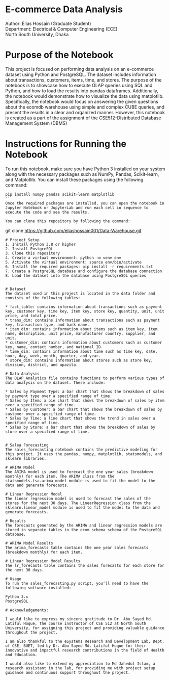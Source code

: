 # E-commerce Data Analysis
Author: Elias Hossain (Graduate Student) <br>
Department: Electrical & Computer Engineering (ECE) <br>
North South University, Dhaka <br>

# Purpose of the Notebook
This project is focused on performing data analysis on an e-commerce dataset using Python and PostgreSQL. The dataset includes information about transactions, customers, items, time, and stores. 
The purpose of the notebook is to showcase how to execute OLAP queries using SQL and Python, and how to load the results into pandas dataframes. Additionally, the notebook would demonstrate how to visualize the data using matplotlib. Specifically, the notebook would focus on answering the given questions 
about the ecomdb warehouse using simple and complex CUBE queries, and present the results in a clear and organized manner. However, this notebook is created as a part of the assignment of the CSE512-Distributed Database Management System (DBMS)

# Instructions for Running the Notebook

To run this notebook, make sure you have Python 3 installed on your system along with the necessary packages such as NumPy, Pandas, Scikit-learn, and Matplotlib. You can install these packages using the following command:

```
pip install numpy pandas scikit-learn matplotlib
``
Once the required packages are installed, you can open the notebook in Jupyter Notebook or JupyterLab and run each cell in sequence to execute the code and see the results.

You can clone this repository by following the command:

```
git clone https://github.com/eliashossain001/Data-Warehouse.git

```
# Project Setup
1. Install Python 3.8 or higher
2. Install PostgreSQL
3. Clone this repository
4. Create a virtual environment: python -m venv env
5. Activate the virtual environment: source env/bin/activate
6. Install the required packages: pip install -r requirements.txt
7. Create a PostgreSQL database and configure the database connection
8. Load the dataset into the database using PostgreSQL queries


# Dataset
The dataset used in this project is located in the data folder and consists of the following tables:

* fact_table: contains information about transactions such as payment key, customer key, time key, item key, store key, quantity, unit, unit price, and total price.
* trans_dim: contains information about transactions such as payment key, transaction type, and bank name.
* item_dim: contains information about items such as item key, item name, description, unit price, manufacturer country, supplier, and unit.
* customer_dim: contains information about customers such as customer key, name, contact number, and national ID.
* time_dim: contains information about time such as time key, date, hour, day, week, month, quarter, and year.
* store_dim: contains information about stores such as store key, division, district, and upazila.

# Data Analysis
The OLAP_Analytics file contains functions to perform various types of data analysis on the dataset. These include:

* Sales by Payment Type: a bar chart that shows the breakdown of sales by payment type over a specified range of time.
* Sales by Item: a pie chart that shows the breakdown of sales by item over a specified range of time.
* Sales by Customer: a bar chart that shows the breakdown of sales by customer over a specified range of time.
* Sales by Time: a line chart that shows the trend in sales over a specified range of time.
* Sales by Store: a bar chart that shows the breakdown of sales by store over a specified range of time.


# Salea Forecasting
The sales_forecasting notebook contains the predictive modeling for this project. It uses the pandas, numpy, matplotlib, statsmodels, and sklearn libraries.

# ARIMA Model
The ARIMA model is used to forecast the one year sales (breakdown monthly) for each item. The ARIMA class from the statsmodels.tsa.arima_model module is used to fit the model to the data and generate forecasts.

# Linear Regression Model
The linear regression model is used to forecast the sales of the stores for the next 30 days. The LinearRegression class from the sklearn.linear_model module is used to fit the model to the data and generate forecasts.

# Results
The forecasts generated by the ARIMA and linear regression models are stored in separate tables in the ecom_schema schema of the PostgreSQL database.

# ARIMA Model Results
The arima_forecasts table contains the one year sales forecasts (breakdown monthly) for each item.

# Linear Regression Model Results
The lr_forecasts table contains the sales forecasts for each store for the next 30 days.

# Usage
To run the sales_forecasting.py script, you'll need to have the following software installed:

Python 3.x
PostgreSQL

# Acknowledgements:

I would like to express my sincere gratitude to Dr. Abu Sayed Md. Latiful Hoque, the course instructor of CSE 512 at North South University, for assigning this project and providing valuable guidance throughout the project.

I am also thankful to the eSystems Research and Development Lab, Dept. of CSE, BUET, led by Dr. Abu Sayed Md. Latiful Hoque for their innovative and impactful research contributions in the field of Health and Education.

I would also like to extend my appreciation to Md Jahedul Islam, a research assistant in the lab, for providing me with project setup guidance and continuous support throughout the project.

